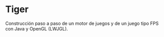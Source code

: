 # Tiger
Construcción paso a paso de un motor de juegos y de un juego tipo FPS con Java y OpenGL (LWJGL).
